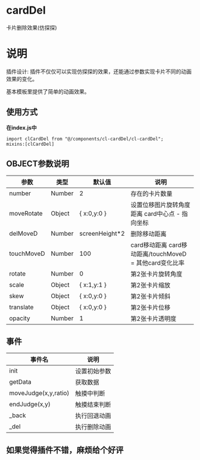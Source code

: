 # cardDel

卡片删除效果(仿探探)

# 说明

插件设计: 插件不仅仅可以实现仿探探的效果，还能通过参数实现卡片不同的动画效果的变化。

基本模板里提供了简单的动画效果。


## 使用方式

**在index.js中**  

~~~
import clCardDel from "@/components/cl-cardDel/cl-cardDel";
mixins:[clCardDel]
~~~

## OBJECT参数说明

| 参数 | 类型 | 默认值 | 说明 |
| --- | --- | --- | --- |
| number | Number | 2 | 存在的卡片数量 |
| moveRotate | Object | { x:0,y:0 } | 设置位移图片旋转角度距离  card中心点 - 指向坐标 |
| delMoveD | Number | screenHeight*2 | 删除移动距离 |
| touchMoveD | Number | 100 | card移动距离 card移动距离/touchMoveD = 其他card变化比率 |
| rotate | Number | 0 | 第2张卡片旋转角度 |
| scale | Object | { x:1,y:1 } | 第2张卡片缩放 |
| skew | Object | { x:0,y:0 } | 第2张卡片倾斜 |
| translate | Object | { x:0,y:0 } | 第2张卡片位移 |
| opacity | Number | 1 | 第2张卡片透明度 |

## 事件

| 事件名 | 说明 |
| ---  | --- |
| init | 设置初始参数 |
| getData | 获取数据 |
| moveJudge(x,y,ratio) | 触摸中判断 |
| endJudge(x,y) | 触摸结束判断 |
| _back | 执行回退动画 |
| _del | 执行删除动画 |

## 如果觉得插件不错，麻烦给个好评
